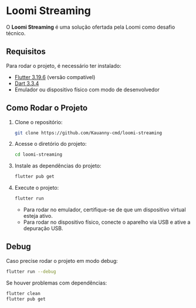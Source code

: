 # Loomi Streaming

O **Loomi Streaming** é uma solução ofertada pela Loomi como desafio técnico.

## Requisitos

Para rodar o projeto, é necessário ter instalado:
- [Flutter 3.19.6](https://flutter.dev/docs/get-started/install) (versão compatível)
- [Dart 3.3.4](https://dart.dev/get-dart)
- Emulador ou dispositivo físico com modo de desenvolvedor

## Como Rodar o Projeto

1. Clone o repositório:
   ```sh
   git clone https://github.com/Kauanny-cmd/loomi-streaming
   ```
2. Acesse o diretório do projeto:
   ```sh
   cd loomi-streaming
   ```
3. Instale as dependências do projeto:
   ```sh
   flutter pub get
   ```
4. Execute o projeto:
   ```sh
   flutter run
   ```
    - Para rodar no emulador, certifique-se de que um dispositivo virtual esteja ativo.
    - Para rodar no dispositivo físico, conecte o aparelho via USB e ative a depuração USB.

## Debug

Caso precise rodar o projeto em modo debug:
```sh
flutter run --debug
```

Se houver problemas com dependências:
```sh
flutter clean
flutter pub get
```